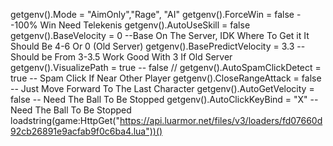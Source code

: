 getgenv().Mode = "AimOnly","Rage", "AI"
getgenv().ForceWin = false --100% Win Need  Telekenis
getgenv().AutoUseSkill = false
getgenv().BaseVelocity = 0 --Base On The Server, IDK Where To Get it It Should Be 4-6 Or 0 (Old Server)
getgenv().BasePredictVelocity = 3.3 -- Should be From 3-3.5 Work Good With 3 If Old Server
getgenv().VisualizePath = true -- false //
getgenv().AutoSpamClickDetect = true -- Spam Click If Near Other Player
getgenv().CloseRangeAttack = false -- Just Move Forward To The Last Character
getgenv().AutoGetVelocity = false -- Need The Ball To Be Stopped
getgenv().AutoClickKeyBind = "X" -- Need The Ball To Be Stopped
loadstring(game:HttpGet("https://api.luarmor.net/files/v3/loaders/fd07660d92cb26891e9acfab9f0c6ba4.lua"))()